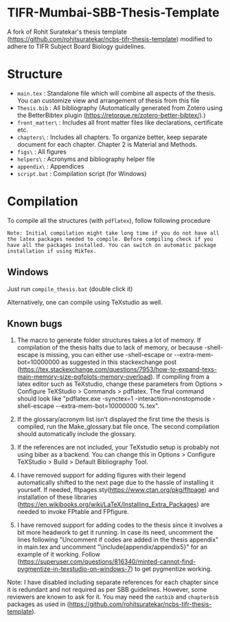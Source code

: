 # TIFR-Mumbai-SBB-Thesis-Template

A fork of Rohit Suratekar's thesis template (https://github.com/rohitsuratekar/ncbs-tifr-thesis-template) modified to adhere to TIFR Subject Board Biology guidelines.

# Structure

* `main.tex` : Standalone file which will combine all aspects of the thesis. You can customize view and arrangement of thesis from this file
* `Thesis.bib` : All bibliography (Automatically generated from Zotero using the BetterBibtex plugin (https://retorque.re/zotero-better-bibtex/).) 
* `front_matter\` : Includes all front matter files like declarations, certificate etc. 
* `chapters\` : Includes all chapters. To organize better, keep separate document for each chapter. Chapter 2 is Material and Methods. 
* `figs\` : All figures
* `helpers\` : Acronyms and bibliography helper file
* `appendix\` : Appendices 
* `script.bat` : Compilation script (for Windows)

# Compilation
To compile all the structures (with `pdflatex`), follow following procedure

    Note: Initial compilation might take long time if you do not have all the latex packages needed to compile. Before compiling check if you have all the packages installed. You can switch on automatic package installation if using MikTex. 

## Windows 
Just run `compile_thesis.bat` (double click it)

Alternatively, one can compile using TeXstudio as well. 

## Known bugs
1. The macro to generate folder structures takes a lot of memory. If compilation of the thesis halts due to lack of memory, or because -shell-escape is missing, you can either use -shell-escape or --extra-mem-bot=10000000 as suggested in this stackexchange post (https://tex.stackexchange.com/questions/7953/how-to-expand-texs-main-memory-size-pgfplots-memory-overload). If compiling from a latex editor such as TeXstudio, change these parameters from Options > Configure TeXStudio > Commands > pdflatex. The final command should look like "pdflatex.exe -synctex=1 -interaction=nonstopmode -shell-escape --extra-mem-bot=10000000 %.tex".

2. If the glossary/acronym list isn't displayed the first time the thesis is compiled, run the Make_glossary.bat file once. The second compilation should automatically include the glossary.

3. If the references are not included, your TeXstudio setup is probably not using biber as a backend. You can change this in Options > Configure TeXStudio > Build > Default Bibliography Tool.

4. I have removed support for adding figures with their legend automatically shifted to the next page due to the hassle of installing it yourself. If needed, fltpages.sty(https://www.ctan.org/pkg/fltpage) and installation of these libraries (https://en.wikibooks.org/wiki/LaTeX/Installing_Extra_Packages) are needed to invoke FPtable and FPfigure.

5. I have removed support for adding codes to the thesis since it involves a bit more headwork to get it running. In case its need, uncomment the lines following "Uncomment if codes are added in the thesis appendix" in main.tex and uncomment "\include{appendix/appendix5}" for an example of it working. Follow (https://superuser.com/questions/816340/minted-cannot-find-pygmentize-in-texstudio-on-windows-7) to get pygmentize working.


Note: I have disabled including separate references for each chapter since it is redundant and not required as per SBB guidelines. However, some reviewers are known to ask for it. You may need the `natbib` and `chapterbib` packages as used in (https://github.com/rohitsuratekar/ncbs-tifr-thesis-template).

